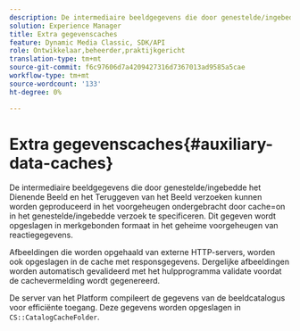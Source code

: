 ```yaml
---
description: De intermediaire beeldgegevens die door genestelde/ingebedde het Dienende Beeld en het Teruggeven van het Beeld verzoeken kunnen worden geproduceerd in het voorgeheugen ondergebracht door cache=on in het genestelde/ingebedde verzoek te specificeren. Dit gegeven wordt opgeslagen in merkgebonden formaat in het geheime voorgeheugen van reactiegegevens.
solution: Experience Manager
title: Extra gegevenscaches
feature: Dynamic Media Classic, SDK/API
role: Ontwikkelaar,beheerder,praktijkgericht
translation-type: tm+mt
source-git-commit: f6c97606d7a4209427316d7367013ad9585a5cae
workflow-type: tm+mt
source-wordcount: '133'
ht-degree: 0%

---
```



# Extra gegevenscaches{#auxiliary-data-caches}

De intermediaire beeldgegevens die door genestelde/ingebedde het Dienende Beeld en het Teruggeven van het Beeld verzoeken kunnen worden geproduceerd in het voorgeheugen ondergebracht door cache=on in het genestelde/ingebedde verzoek te specificeren. Dit gegeven wordt opgeslagen in merkgebonden formaat in het geheime voorgeheugen van reactiegegevens.

Afbeeldingen die worden opgehaald van externe HTTP-servers, worden ook opgeslagen in de cache met responsgegevens. Dergelijke afbeeldingen worden automatisch gevalideerd met het hulpprogramma validate voordat de cachevermelding wordt gegenereerd.

De server van het Platform compileert de gegevens van de beeldcatalogus voor efficiënte toegang. Deze gegevens worden opgeslagen in `CS::CatalogCacheFolder`.
